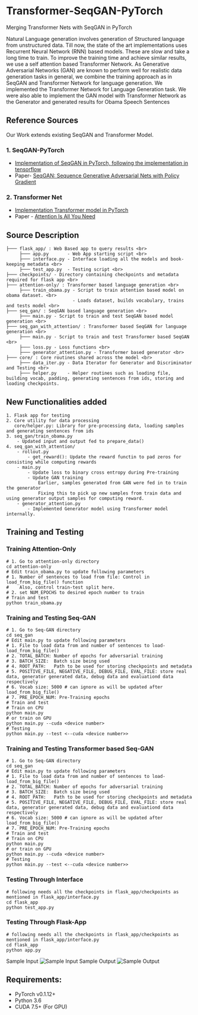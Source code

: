 # Transformer-SeqGAN-PyTorch
Merging Transformer Nets with SeqGAN in PyTorch

Natural Language generation involves generation of Structured language from unstructured data. Till now, the state of the art implementations uses Recurrent Neural Network (RNN) based models. These are slow and take a long time to train. To improve the training time and achieve similar results, we use a self attention based Transformer Network. As Generative Adversarial Networks (GAN) are known to perform well for realistic data generation tasks in general, we combine the training approach as in SeqGAN and Transformer Network for language generation. We implemented the Transformer Network for Language Generation task. We were also able to implement the GAN model with Transformer Network as the Generator and generated results for Obama Speech Sentences

## Reference Sources
Our Work extends existing SeqGAN and Transformer Model.
 
### 1. SeqGAN-PyTorch 
   - [Implementation of SeqGAN in PyTorch, following the implementation in tensorflow](https://github.com/ZiJianZhao/SeqGAN-PyTorch)
   - Paper- [SeqGAN: Sequence Generative Adversarial Nets with Policy Gradient](https://arxiv.org/pdf/1609.05473.pdf)

### 2. Transformer Net
   - [Implementation Transformer model in PyTorch](https://github.com/phohenecker/pytorch-transformer)
   - Paper - [Attention Is All You Need](https://arxiv.org/pdf/1706.03762.pdf)

## Source Description
```
├─── flask_app/ : Web Based app to query results <br>
     ├─── app.py       - Web App starting script <br>
     ├─── interface.py - Interface loading all the models and book-keeping metadata <br>
     ├─── test_app.py  - Testing script <br>
├─── checkpoints/ - Directory containing checkpoints and metadata required for flask app <br>
├─── attention-only/ : Transformer based language generation <br>
     ├─── train_obama.py - Script to train attention based model on obama dataset. <br>
                         - Loads dataset, builds vocabulary, trains and tests model <br>
├─── seq_gan/ : SeqGAN based language generation <br>
     ├─── main.py - Script to train and test SeqGAN based model generation <br>
├─── seq_gan_with_attention/ : Transformer based SeqGAN for language generation <br>
     ├─── main.py - Script to train and test Transformer based SeqGAN <br>
     ├─── loss.py - Loss functions <br>
     ├─── generator_attention.py - Transformer based generator <br>
├─── core/ : Core routines shared across the model <br>
     ├─── data_iter.py - Data Iterator for Generator and Discriminator and Testing <br>
     ├─── helper.py    - Helper routines such as loading file, building vocab, padding, generating sentences from ids, storing and loading checkpoints.
```

## New Functionalities added
```
1. Flask app for testing
2. Core utility for data processing
   core/helper.py: Library for pre-processing data, loading samples and generating sentences from ids
3. seq_gan/train_obama.py
    - Updated input and output fed to prepare_data()
4. seq_gan_with_attention/
    - rollout.py
        - get_reward(): Update the reward functin to pad zeros for consisting while computing rewards
    - main.py
        - Update loss to binary cross entropy during Pre-training
        - Update GAN training
            Earlier, samples generated from GAN were fed in to train the generator
            Fixing this to pick up new samples from train data and using generator output samples for computing reward.
    - generator_attention.py
        - Implemented Generator model using Transformer model internally.
 ```
## Training and Testing
### Training Attention-Only
```
# 1. Go to attention-only directory
cd attention-only
# Edit train_obama.py to update following parameters
# 1. Number of sentences to load from file: Control in load_from_big_file() function
#    Also, control train-test split here.
# 2. set NUM_EPOCHS to desired epoch number to train
# Train and test
python train_obama.py

```

### Training and Testing Seq-GAN
```
# 1. Go to Seq-GAN directory
cd seq_gan
# Edit main.py to update following parameters
# 1. File to load data from and number of sentences to load- load_from_big_file() 
# 2. TOTAL_BATCH: Number of epochs for adversarial training
# 3. BATCH_SIZE:  Batch size being used
# 4. ROOT_PATH:   Path to be used for storing checkpoints and metadata
# 5. POSITIVE_FILE, NEGATIVE_FILE, DEBUG_FILE, EVAL_FILE: store real data, generator generated data, debug data and evaluationd data respectively
# 6. Vocab size: 5000 # can ignore as will be updated after load_from_big_file()
# 7. PRE_EPOCH_NUM: Pre-Training epochs
# Train and test
# Train on CPU
python main.py
# or train on GPU
python main.py --cuda <device number>
# Testing 
python main.py --test <--cuda <device number>>
```

### Training and Testing Transformer based Seq-GAN
```
# 1. Go to Seq-GAN directory
cd seq_gan
# Edit main.py to update following parameters
# 1. File to load data from and number of sentences to load- load_from_big_file() 
# 2. TOTAL_BATCH: Number of epochs for adversarial training
# 3. BATCH_SIZE:  Batch size being used
# 4. ROOT_PATH:   Path to be used for storing checkpoints and metadata
# 5. POSITIVE_FILE, NEGATIVE_FILE, DEBUG_FILE, EVAL_FILE: store real data, generator generated data, debug data and evaluationd data respectively
# 6. Vocab size: 5000 # can ignore as will be updated after load_from_big_file()
# 7. PRE_EPOCH_NUM: Pre-Training epochs
# Train and test
# Train on CPU
python main.py
# or train on GPU
python main.py --cuda <device number>
# Testing 
python main.py --test <--cuda <device number>>
```
    
### Testing Through Interface
```
# following needs all the checkpoints in flask_app/checkpoints as mentioned in flask_app/interface.py
cd flask_app
python test_app.py
```

### Testing Through Flask-App
```
# following needs all the checkpoints in flask_app/checkpoints as mentioned in flask_app/interface.py
cd flask_app
python app.py
```

Sample Input
![Sample Input](https://github.com/bhushan23/Transformer-SeqGAN-PyTorch/blob/master/flask_app/input.png)
Sample Output
![Sample Output](https://github.com/bhushan23/Transformer-SeqGAN-PyTorch/blob/master/flask_app/output.png)


## Requirements: 
* PyTorch v0.1.12+
* Python 3.6
* CUDA 7.5+ (For GPU)
